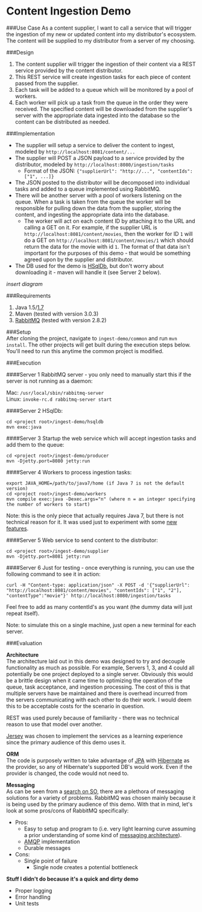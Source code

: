 Content Ingestion Demo
===========

###Use Case
As a content supplier, I want to call a service that will trigger the ingestion of my new or updated content into my distributor's ecosystem. The content will be supplied to my distributor from a server of my choosing.  

###Design
1. The content supplier will trigger the ingestion of their content via a REST service provided by the content distributor.  
2. This REST service will create ingestion tasks for each piece of content passed from the supplier. 
3. Each task will be added to a queue which will be monitored by a pool of workers.
4. Each worker will pick up a task from the queue in the order they were received. The specified content will be downloaded from the supplier's server with the appropriate data ingested into the database so the content can be distributed as needed.

###Implementation
* The supplier will setup a service to deliver the content to ingest, modeled by `http://localhost:8081/content/...`
* The supplier will POST a JSON payload to a service provided by the distributor, modeled by `http://localhost:8080/ingestion/tasks`  
  * Format of the JSON: `{"supplierUrl": "http://...", "contentIds": ["1", ...]}`
* The JSON posted to the distributor will be decomposed into individual tasks and added to a queue implemented using RabbitMQ. 
* There will be another server with a pool of workers listening on the queue. When a task is taken from the queue the worker will be responsible for pulling down the data from the supplier, storing the content, and ingesting the appropriate data into the database. 
  * The worker will act on each content ID by attaching it to the URL and calling a GET on it. For example, if the supplier URL is `http://localhost:8081/content/movies`, then the worker for ID `1` will do a GET on `http://localhost:8081/content/movies/1` which should return the data for the movie with id `1`. The format of that data isn't important for the purposes of this demo - that would be something agreed upon by the supplier and distributor.
* The DB used for the demo is [HSqlDb](http://hsqldb.org/), but don't worry about downloading it - maven will handle it (see Server 2 below).

*insert diagram*

###Requirements  
1. Java 1.5/[1.7](http://www.oracle.com/technetwork/java/javase/downloads/jdk-7u4-downloads-1591156.html)  
2. Maven (tested with version 3.0.3)
3. [RabbitMQ](http://www.rabbitmq.com/download.html) (tested with version 2.8.2)

###Setup  
After cloning the project, navigate to `ingest-demo/common` and run `mvn install`. The other projects will get built during the execution steps below. You'll need to run this anytime the common project is modified.

###Execution

####Server 1 
RabbitMQ server - you only need to manually start this if the server is not running as a daemon:  

Mac: `/usr/local/sbin/rabbitmq-server`  
Linux: `invoke-rc.d rabbitmq-server start`  

####Server 2 
HSqlDb:  

    cd <project root>/ingest-demo/hsqldb
    mvn exec:java

####Server 3 
Startup the web service which will accept ingestion tasks and add them to the queue:  

    cd <project root>/ingest-demo/producer  
    mvn -Djetty.port=8080 jetty:run   

####Server 4 
Workers to process ingestion tasks:  

    export JAVA_HOME=/path/to/java7/home (if Java 7 is not the default version)
    cd <project root>/ingest-demo/workers  
    mvn compile exec:java -Dexec.args="n" (where n = an integer specifying the number of workers to start)

Note: this is the only piece that actually requires Java 7, but there is not technical reason for it. It was used just to experiment with some [new features](http://www.theserverside.com/tutorial/Use-try-with-resources-Language-Enhancements-for-the-Java-7-OCPJP-Exam).

####Server 5 
Web service to send content to the distributor:  

    cd <project root>/ingest-demo/supplier  
    mvn -Djetty.port=8081 jetty:run   

####Server 6
Just for testing - once everything is running, you can use the following command to see it in action:  

    curl -H "Content-type: application/json" -X POST -d '{"supplierUrl": "http://localhost:8081/content/movies", "contentIds": ["1", "2"], "contentType":"movie"}' http://localhost:8080/ingestion/tasks  

Feel free to add as many contentId's as you want (the dummy data will just repeat itself).  
  
Note: to simulate this on a single machine, just open a new terminal for each server.  

###Evaluation

**Architecture**  
The architecture laid out in this demo was designed to try and decouple functionality as much as possible. For example, Servers 1, 3, and 4 could all potentially be one project deployed to a single server. Obviously this would be a brittle design when it came time to optimizing the operation of the queue, task acceptance, and ingestion processing. The cost of this is that multiple servers have be maintained and there is overhead incurred from the servers communicating with each other to do their work. I would deem this to be acceptable costs for the scenario in question.

REST was used purely because of familiarity - there was no technical reason to use that model over another.  

[Jersey](http://jersey.java.net) was chosen to implement the services as a learning experience since the primary audience of this demo uses it.

**ORM**  
The code is purposely written to take advantage of [JPA](http://docs.oracle.com/javaee/5/tutorial/doc/bnbpz.html) with [Hibernate](http://www.hibernate.org) as the provider, so any of Hibernate's supported DB's would work. Even if the provider is changed, the code would not need to.

**Messaging**  
As can be seen from a [search on SO](http://stackoverflow.com/questions/731233/activemq-or-rabbitmq-or-zeromq-or/5350026#5350026), there are a plethora of messaging solutions for a variety of problems. RabbitMQ was chosen mainly because it is being used by the primary audience of this demo. With that in mind, let's look at some pros/cons of RabbitMQ specifically:
* Pros:
  * Easy to setup and program to (i.e. very light learning curve assuming a prior understanding of some kind of [messaging architecture](http://en.wikipedia.org/wiki/Message-oriented_middleware)).
  * [AMQP](http://www.amqp.org/) implementation
  * Durable messages
* Cons:
  * Single point of failure
    * Single node creates a potential bottleneck

**Stuff I didn't do because it's a quick and dirty demo**
* Proper logging
* Error handling
* Unit tests
